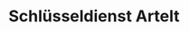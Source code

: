 ---
title: "Schlüsseldienst Artelt"
url: /dortmund/schluesseldienst-artelt/
shop: Schlüsseldienst
---